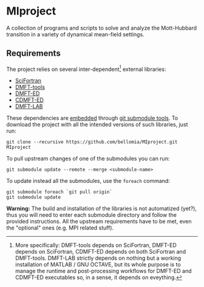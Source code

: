 # MIproject
A collection of programs and scripts to solve and analyze the Mott-Hubbard transition in a variety of dynamical mean-field settings.

## Requirements
The project relies on several inter-dependent[^1] external libraries:

[^1]: More specifically: DMFT-tools depends on SciFortran, DMFT-ED depends on SciFortran, CDMFT-ED depends on both SciFortran and DMFT-tools. DMFT-LAB strictly depends on nothing but a working installation of MATLAB / GNU OCTAVE, but its whole purpose is to manage the runtime and post-processing workflows for DMFT-ED and CDMFT-ED executables so, in a sense, it depends on eveything.

- [SciFortran](lib/scifor)
- [DMFT-tools](lib/dmft-tools)
- [DMFT-ED](lib/dmft-ed)
- [CDMFT-ED](lib/cdmft-ed)
- [DMFT-LAB](lib/dmft-lab)

These dependencies are [embedded](./lib/) through [git submodule tools](https://git-scm.com/book/en/v2/Git-Tools-Submodules). To download the project with all the intended versions of such libraries, just run:

```
git clone --recursive https://github.com/bellomia/MIproject.git MIproject
```

To pull upstream changes of one of the submodules you can run:

```
git submodule update --remote --merge <submodule-name>
```

To update instead all the submodules, use the `foreach` command:

```
git submodule foreach `git pull origin`
git submodule update
```

**Warning:** The build and installation of the libraries is not automatized (yet?), thus you will need to enter each submodule directory and follow the provided instructions. All the upstream requirements have to be met, even the "optional" ones (e.g. MPI related stuff).
